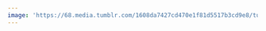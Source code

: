 ```yaml
---
image: 'https://68.media.tumblr.com/1608da7427cd470e1f81d5517b3cd9e8/tumblr_nsars6Oebs1tbdx3so1_1280.jpg'
---
```

